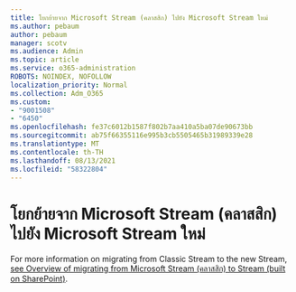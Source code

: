 ```yaml
---
title: โยกย้ายจาก Microsoft Stream (คลาสสิก) ไปยัง Microsoft Stream ใหม่
ms.author: pebaum
author: pebaum
manager: scotv
ms.audience: Admin
ms.topic: article
ms.service: o365-administration
ROBOTS: NOINDEX, NOFOLLOW
localization_priority: Normal
ms.collection: Adm_O365
ms.custom:
- "9001508"
- "6450"
ms.openlocfilehash: fe37c6012b1587f802b7aa410a5ba07de90673bb
ms.sourcegitcommit: ab75f66355116e995b3cb5505465b31989339e28
ms.translationtype: MT
ms.contentlocale: th-TH
ms.lasthandoff: 08/13/2021
ms.locfileid: "58322804"
---
```

# <a name="migrate-from-microsoft-stream-classic-to-the-new-microsoft-stream"></a>โยกย้ายจาก Microsoft Stream (คลาสสิก) ไปยัง Microsoft Stream ใหม่

For more information on migrating from Classic Stream to the new Stream, [see Overview of migrating from Microsoft Stream (คลาสสิก) to Stream (built on SharePoint)](https://docs.microsoft.com/stream/streamnew/stream-classic-to-new-migration-overview).